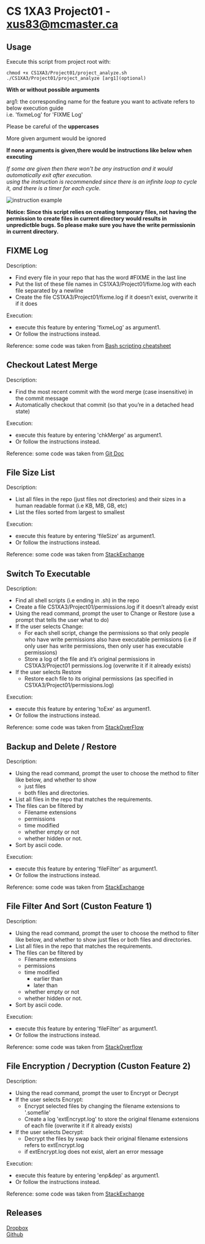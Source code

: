 # CS 1XA3 Project01 - <xus83@mcmaster.ca>
## Usage
Execute this script from project root with:
```
chmod +x CS1XA3/Project01/project_analyze.sh
./CS1XA3/Project01/project_analyze [arg1](optional)
```
**With or without possible arguments**

arg1: the corresponding name for the feature you want to activate refers to below execution guide\
i.e. 'fixmeLog' for 'FIXME Log'

Please be careful of the **uppercases**

More given argument would be ignored

**If none arguments is given,there would be instructions like below when executing**

*If some are given then there won't be any instruction and it would automatically exit after execution.*\
*using the instruction is recommended since there is an infinite loop to cycle it, and there is a timer for each cycle.*

![instruction example](https://i.loli.net/2020/02/29/E3ygfYFBdQ1Jnbx.png)

**Notice: Since this script relies on creating temporary files, not having the permission to create files in current directory would results in unpredictble bugs. So please make sure you have the write permissionin in current directory.** 

##  FIXME Log
Description: 
* Find every file in your repo that has the word #FIXME in the last line
* Put the list of these file names in CS1XA3/Project01/fixme.log with each file separated by a
newline
* Create the file CS1XA3/Project01/fixme.log if it doesn’t exist, overwrite it if it does

Execution:
* execute this feature by entering 'fixmeLog' as argument1.
* Or follow the instructions instead.

Reference: some code was taken from [Bash scripting cheatsheet](https://devhints.io/bash)

## Checkout Latest Merge
Description: 
* Find the most recent commit with the word merge (case insensitive) in the commit message
* Automatically checkout that commit (so that you’re in a detached head state)

Execution: 
* execute this feature by entering 'chkMerge' as argument1. 
* Or follow the instructions instead.

Reference: some code was taken from [Git Doc](https://git-scm.com/docs)

##  File Size List
Description: 
* List all files in the repo (just files not directories) and their sizes in a human readable format (i.e
KB, MB, GB, etc)
* List the files sorted from largest to smallest

Execution:
* execute this feature by entering 'fileSize' as argument1.
* Or follow the instructions instead.

Reference: some code was taken from [StackExchange](https://unix.stackexchange.com/questions/405601/how-do-i-store-the-human-friendly-size-of-a-file-in-a-variable)

## Switch To Executable
Description: 
* Find all shell scripts (i.e ending in .sh) in the repo
* Create a file CS1XA3/Project01/permissions.log if it doesn’t already exist
* Using the read command, prompt the user to Change or Restore (use a prompt that tells the user
what to do)
* If the user selects Change:
    * For each shell script, change the permissions so that only people who have write permissions also have executable permissions (i.e if only user has write permissions, then only user has executable permissions)
    * Store a log of the file and it’s original permissions in CS1XA3/Project01 permissions.log (overwrite it if it already exists)
* If the user selects Restore
    * Restore each file to its original permissions (as specified in CS1XA3/Project01/permissions.log)

Execution:
* execute this feature by entering 'toExe' as argument1.
* Or follow the instructions instead.

Reference: some code was taken from [StackOverFlow](https://stackoverflow.com/questions/10929453/read-a-file-line-by-line-assigning-the-value-to-a-variable)

## Backup and Delete / Restore
Description: 
* Using the read command, prompt the user to choose the method to filter like below, and whether to show
    * just files
    * both files and directories.
* List all files in the repo that matches the requirements.
* The files can be filtered by 
    * Filename extensions
    * permissions
    * time modified
    * whether empty or not
    * whether hidden or not. 
* Sort by ascii code.

Execution:
* execute this feature by entering 'fileFilter' as argument1.
* Or follow the instructions instead.

Reference: some code was taken from [StackExchange](https://unix.stackexchange.com/questions/236029/bash-how-do-you-return-file-extensions?rq=1)

## File Filter And Sort (Custon Feature 1)
Description: 
* Using the read command, prompt the user to choose the method to filter like below, and whether to show just files or both files and directories.
* List all files in the repo that matches the requirements.
* The files can be filtered by 
    * Filename extensions
    * permissions
    * time modified
        * earlier than
        * later than
    * whether empty or not
    * whether hidden or not. 
* Sort by ascii code.

Execution:
* execute this feature by entering 'fileFilter' as argument1.
* Or follow the instructions instead.

Reference: some code was taken from [StackOverflow](https://stackoverflow.com/questions/48230259/bash-script-to-calculate-time-difference)

## File Encryption / Decryption (Custon Feature 2)
Description: 
* Using the read command, prompt the user to Encrypt or Decrypt 
* If the user selects Encrypt:
    * Encrypt selected files by changing the filename extensions to '.somefile'
    * Create a log 'extEncrypt.log' to store the original filename extensions of each file (overwrite it if it already exists)
* If the user selects Decrypt: 
    * Decrypt the files by swap back their original filename extensions refers to extEncrypt.log
    * if extEncrypt.log does not exist, alert an error message

Execution:
* execute this feature by entering 'enp&dep' as argument1.
* Or follow the instructions instead.

Reference: some code was taken from [StackExchange](https://unix.stackexchange.com/questions/236029/bash-how-do-you-return-file-extensions?rq=1)

## Releases
[Dropbox](https://www.dropbox.com/s/558o9f009kcr6ly/project_analyze.sh?dl=0)\
[Github](https://github.com/GLENNXV/CS1XA3/releases)